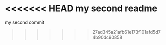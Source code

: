 <<<<<<< HEAD
my second readme
=======
my second commit
>>>>>>> 27ad345a21afb61e173f101afd5d74b90dc90858
